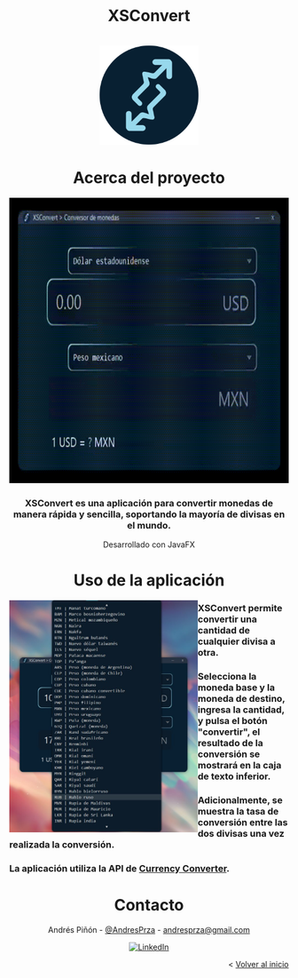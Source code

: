 <a name="readme-top"></a>

<!-- PROJECT LOGO -->
<br />
<div align="center">
  <h1 align="center">XSConvert</h1>
  <br/>
    <a href="https://github.com/XsKino/xsconvert">
      <img src="product-img/logo.png" alt="Logo" width="180" height="180">
    </a>
  <br/>

<!-- ABOUT THE PROJECT -->
# Acerca del proyecto

<img src="product-img/showcase.gif" alt="showcase" height="514">

### XSConvert es una aplicación para convertir monedas de manera rápida y sencilla, soportando la mayoría de divisas en el mundo.
Desarrollado con JavaFX



<!-- GETTING STARTED -->
# Uso de la aplicación

<img align="left" src="product-img/step-4.jpg" alt="Logo" width="340px">

<div align="left">
  
  ### XSConvert permite convertir una cantidad de cualquier divisa a otra.

  ### Selecciona la moneda base y la moneda de destino, ingresa la cantidad, y pulsa el botón "convertir", el resultado de la conversión se mostrará en la caja de texto inferior.

  ### Adicionalmente, se muestra la tasa de conversión entre las dos divisas una vez realizada la conversión.

  ### La aplicación utiliza la API de [Currency Converter](https://rapidapi.com/natkapral/api/currency-converter5).

</div>
  

<!-- CONTACT -->
# Contacto

Andrés Piñón - [@AndresPrza](https://twitter.com/AndresPrza) - andresprza@gmail.com

[![LinkedIn][linkedin-shield]][linkedin-url]

<p align="right">< <a href="#readme-top">Volver al inicio</a></p>


<!-- MARKDOWN LINKS & IMAGES -->
<!-- https://www.markdownguide.org/basic-syntax/#reference-style-links -->
[linkedin-shield]: https://img.shields.io/badge/-LinkedIn-black.svg?style=for-the-badge&logo=linkedin&colorB=555
[linkedin-url]: https://linkedin.com/in/andresprza

